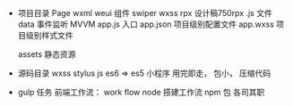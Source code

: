 - 项目目录
  Page
    wxml weui 组件 swiper
    wxss rpx 设计稿750rpx
    .js 文件 data 事件监听
    MVVM
  app.js 入口
  app.json 项目级别配置文件
  app.wxss 项目级别样式文件

  assets 静态资源


- 源码目录
  wxss stylus
  js es6 => es5
  小程序 用完即走， 包小， 压缩代码

- gulp 任务
  前端工作流： work flow
  node 搭建工作流  npm 包 各司其职